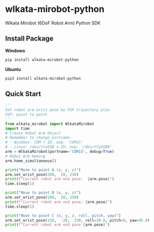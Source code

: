 # wlkata-mirobot-python
Wlkata Mirobot (6DoF Robot Arm) Python  SDK


## Install Package

**Windows**
```bash
pip install wlkata-mirobot-python
```

**Ubuntu**
```bash
pip3 install wlkata-mirobot-python
```

## Quick Start

```python
'''
Set robot arm wrist pose by P2P trajectory plan
P2P: point to point
'''
from wlkata_mirobot import WlkataMirobot
import time
# Create Robot Arm Object
# Remember to change portname.
# - Windows: COM + ID, exp: 'COM15'
# - Linux: /dev/ttyUSB + ID, exp: '/dev/ttyUSB0'
arm = WlkataMirobot(portname='COM15', debug=True)
# Robot Arm Homing
arm.home_simultaneous()

print("Move to point A (x, y, z)")
arm.set_wrist_pose(200,  20, 230)
print(f"Current robot arm end pose:  {arm.pose}")
time.sleep(1)

print("Move to point B (x, y, z)")
arm.set_wrist_pose(200,  20, 150)
print(f"Current robot arm end pose: {arm.pose}")
time.sleep(1)

print("Move to point C (x, y, z, roll, pitch, yaw)")
arm.set_wrist_pose(150,  -20,  230, roll=30.0, pitch=0, yaw=45.0)
print(f"Current robot arm end pose {arm.pose}")
```